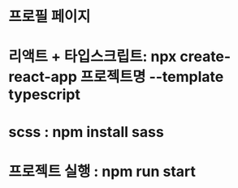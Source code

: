 # 프로필 페이지
# 리액트 + 타입스크립트:  npx create-react-app 프로젝트명 --template typescript
# scss :  npm install sass
# 프로젝트 실행 : npm run start
